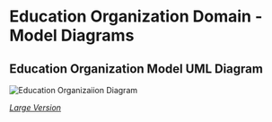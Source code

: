 # Education Organization Domain - Model Diagrams

## Education Organization Model UML Diagram

![Education Organizaiion Diagram](https://edfidocs.blob.core.windows.net/$web/img/reference/data-standard/EducationOrganization.jpeg)

[_Large Version_](https://edfidocs.blob.core.windows.net/$web/img/reference/data-standard/EducationOrganization.jpeg)
